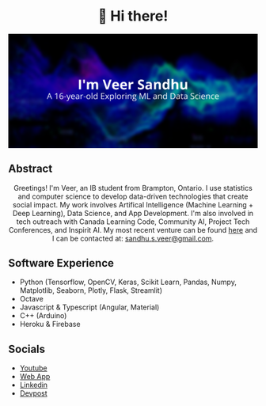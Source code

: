 <h1 align="center">👋 Hi there!</h1>

<div align="center">
<img hight="500" width="1000" align="center" src="https://github.com/Real-VeerSandhu/Real-VeerSandhu/blob/main/Veer Sandhu (8).png">
</div>

## Abstract
<div align="center">
Greetings! I'm Veer, an IB student from Brampton, Ontario. I use statistics and computer science to develop data-driven technologies that create social impact. My  work involves Artifical Intelligence (Machine Learning + Deep Learning), Data Science, and App Development. I'm also involved in tech outreach with Canada Learning Code, Community AI, Project Tech Conferences, and Inspirit AI. My most recent venture can be found <a href="https://github.com/Real-VeerSandhu/Object-Detection">here</a> and I can be contacted at: <a href="mailto:sandhu.s.veer@gmail.com">sandhu.s.veer@gmail.com</a>.
</div>

## Software Experience
- Python (Tensorflow, OpenCV, Keras, Scikit Learn, Pandas, Numpy, Matplotlib, Seaborn, Plotly, Flask, Streamlit)
- Octave
- Javascript & Typescript (Angular, Material)
- C++ (Arduino)
- Heroku & Firebase

## Socials
- [Youtube](https://www.youtube.com/channel/UCZpL_cCZfkilh7ITC_qUigw)
- [Web App](https://project-veer.web.app)
- [Linkedin](https://www.linkedin.com/in/veer-sandhu/)
- [Devpost](https://devpost.com/Real-VeerSandhu?ref_content=user-portfolio&ref_feature=portfolio&ref_medium=global-nav)
